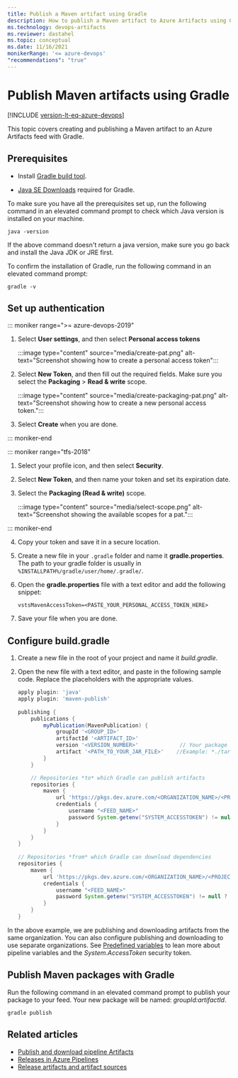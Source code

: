 ```yaml
---
title: Publish a Maven artifact using Gradle
description: How to publish a Maven artifact to Azure Artifacts using Gradle 
ms.technology: devops-artifacts
ms.reviewer: dastahel
ms.topic: conceptual
ms.date: 11/16/2021
monikerRange: '<= azure-devops'
"recommendations": "true"
---
```


# Publish Maven artifacts using Gradle

[!INCLUDE [version-lt-eq-azure-devops](../../includes/version-lt-eq-azure-devops.md)]

This topic covers creating and publishing a Maven artifact to an Azure Artifacts feed with Gradle.

## Prerequisites

- Install [Gradle build tool](https://gradle.org/install/).

- [Java SE Downloads](https://www.oracle.com/technetwork/java/javase/downloads/index.html) required for Gradle.

To make sure you have all the prerequisites set up, run the following command in an elevated command prompt to check which Java version is installed on your machine.

```Command
java -version
```

If the above command doesn't return a java version, make sure you go back and install the Java JDK or JRE first.

To confirm the installation of Gradle, run the following command in an elevated command prompt:

```Command
gradle -v
```

## Set up authentication

::: moniker range=">= azure-devops-2019"

1. Select **User settings**, and then select **Personal access tokens**

    :::image type="content" source="media/create-pat.png" alt-text="Screenshot showing how to create a personal access token":::

2. Select **New Token**, and then fill out the required fields. Make sure you select the **Packaging** > **Read & write** scope.

    :::image type="content" source="media/create-packaging-pat.png" alt-text="Screenshot showing how to create a new personal access token.":::  

3. Select **Create** when you are done.

::: moniker-end

::: moniker range="tfs-2018"

1. Select your profile icon, and then select **Security**.

2. Select **New Token**, and then name your token and set its expiration date.

3. Select the **Packaging (Read & write)** scope.

    :::image type="content" source="media/select-scope.png" alt-text="Screenshot showing the available scopes for a pat.":::

::: moniker-end

4. Copy your token and save it in a secure location.

5. Create a new file in your `.gradle` folder and name it **gradle.properties**. The path to your gradle folder is usually in `%INSTALLPATH%/gradle/user/home/.gradle/`.

6. Open the **gradle.properties** file with a text editor and add the following snippet:

    ```
    vstsMavenAccessToken=<PASTE_YOUR_PERSONAL_ACCESS_TOKEN_HERE>
    ```

7. Save your file when you are done.

## Configure build.gradle

1. Create a new file in the root of your project and name it *build.gradle*.

1. Open the new file with a text editor, and paste in the following sample code. Replace the placeholders with the appropriate values.

    ```groovy
    apply plugin: 'java' 
    apply plugin: 'maven-publish' 
     
    publishing { 
        publications { 
            myPublication(MavenPublication) { 
                groupId '<GROUP_ID>' 
                artifactId '<ARTIFACT_ID>' 
                version '<VERSION_NUMBER>'             // Your package version
                artifact '<PATH_TO_YOUR_JAR_FILE>'    //Example: *./target/myJavaClasses.jar*
            } 
        } 
    
        // Repositories *to* which Gradle can publish artifacts 
        repositories { 
            maven { 
                url 'https://pkgs.dev.azure.com/<ORGANIZATION_NAME>/<PROJECT_NAME>/_packaging/<FEED_NAME>/maven/v1' 
                credentials { 
                    username "<FEED_NAME>" 
                    password System.getenv("SYSTEM_ACCESSTOKEN") != null ? System.getenv("SYSTEM_ACCESSTOKEN") : vstsMavenAccessToken 
                } 
            } 
        } 
    } 
     
    // Repositories *from* which Gradle can download dependencies
    repositories { 
        maven { 
            url 'https://pkgs.dev.azure.com/<ORGANIZATION_NAME>/<PROJECT_NAME>/_packaging/<FEED_NAME>/maven/v1' 
            credentials { 
                username "<FEED_NAME>" 
                password System.getenv("SYSTEM_ACCESSTOKEN") != null ? System.getenv("SYSTEM_ACCESSTOKEN") : vstsMavenAccessToken 
            } 
        } 
    } 
    ```

In the above example, we are publishing and downloading artifacts from the same organization. You can also configure publishing and downloading to use separate organizations. See [Predefined variables](../../pipelines/build/variables.md#systemaccesstoken) to lean more about pipeline variables and the *System.AccessToken* security token.

## Publish Maven packages with Gradle

Run the following command in an elevated command prompt to publish your package to your feed. Your new package will be named: *groupId:artifactId*.

```Command
gradle publish
```

## Related articles

- [Publish and download pipeline Artifacts](../../pipelines/artifacts/pipeline-artifacts.md)
- [Releases in Azure Pipelines](../../pipelines/release/releases.md)
- [Release artifacts and artifact sources](../../pipelines/release/artifacts.md)
